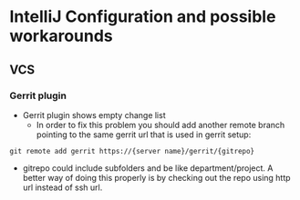 # IntelliJ Configuration and possible workarounds

## VCS
### Gerrit plugin
- Gerrit plugin shows empty change list
  - In order to fix this problem you should add another remote branch
    pointing to the same gerrit url that is used in gerrit setup:

~~~git
git remote add gerrit https://{server name}/gerrit/{gitrepo}
~~~

  - <ic>gitrepo</ic> could include subfolders and be like <ic>department/project</ic>.
  A better way of doing this properly is by checking out the repo using http url
  instead of ssh url.
    